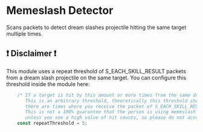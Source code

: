 # Memeslash Detector

Scans packets to detect dream slashes projectile hitting the same target multiple times.

## :heavy_exclamation_mark: Disclaimer :heavy_exclamation_mark:

This module uses a repeat threshold of S_EACH_SKILL_RESULT packets from a dream slash projectile on the same target.
You can configure this threshold inside the module here:
```js
    /* If a target is hit by this amount or more times from the same dream slash projectile, it will warn his name.
       This is an arbitrary threshold, theoretically this threshold should be equal to two, but as I've seen,
       there are times where you receive the packet of S_EACH_SKILL_RESULT more than once for the same target for some reason.
       This is not a 100% guarantee that the person is using memeslash and shouldn't be considered as proof,
       unless you see a high value of hit counts, so please do not accuse someone of doing it without real video proof! */
    const repeatThreshold = 5;
```

